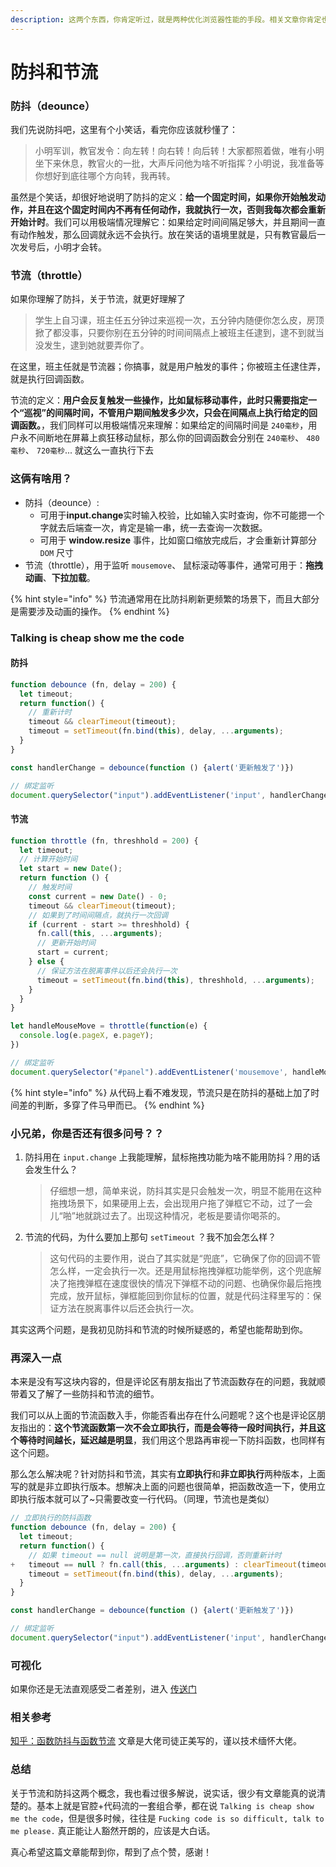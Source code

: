 ```yaml
---
description: 这两个东西，你肯定听过，就是两种优化浏览器性能的手段。相关文章你肯定也看过，如果还是不太清楚，没关系，看完这篇短文，相信你能轻松理解其中差别。
---
```


# 防抖和节流

### 防抖（deounce）

我们先说防抖吧，这里有个小笑话，看完你应该就秒懂了：

> 小明军训，教官发令：向左转！向右转！向后转！大家都照着做，唯有小明坐下来休息，教官火的一批，大声斥问他为啥不听指挥？小明说，我准备等你想好到底往哪个方向转，我再转。

虽然是个笑话，却很好地说明了防抖的定义：**给一个固定时间，如果你开始触发动作，并且在这个固定时间内不再有任何动作，我就执行一次，否则我每次都会重新开始计时**。我们可以用极端情况理解它：如果给定时间间隔足够大，并且期间一直有动作触发，那么回调就永远不会执行。放在笑话的语境里就是，只有教官最后一次发号后，小明才会转。

### 节流（throttle）

如果你理解了防抖，关于节流，就更好理解了

> 学生上自习课，班主任五分钟过来巡视一次，五分钟内随便你怎么皮，房顶掀了都没事，只要你别在五分钟的时间间隔点上被班主任逮到，逮不到就当没发生，逮到她就要弄你了。

在这里，班主任就是节流器；你搞事，就是用户触发的事件；你被班主任逮住弄，就是执行回调函数。

节流的定义：**用户会反复触发一些操作，比如鼠标移动事件，此时只需要指定一个“巡视”的间隔时间，不管用户期间触发多少次，只会在间隔点上执行给定的回调函数。**，我们同样可以用极端情况来理解：如果给定的间隔时间是 `240毫秒`，用户永不间断地在屏幕上疯狂移动鼠标，那么你的回调函数会分别在 `240毫秒`、 `480毫秒`、 `720毫秒`... 就这么一直执行下去

### 这俩有啥用？

* 防抖（deounce）:
  * 可用于**input.change**实时输入校验，比如输入实时查询，你不可能摁一个字就去后端查一次，肯定是输一串，统一去查询一次数据。
  * 可用于 **window.resize** 事件，比如窗口缩放完成后，才会重新计算部分 `DOM` 尺寸
* 节流（throttle），用于监听 `mousemove`、 鼠标滚动等事件，通常可用于：**拖拽动画**、**下拉加载**。

{% hint style="info" %}
节流通常用在比防抖刷新更频繁的场景下，而且大部分是需要涉及动画的操作。
{% endhint %}

### Talking is cheap show me the code

#### 防抖

```javascript
function debounce (fn, delay = 200) {
  let timeout;
  return function() {
    // 重新计时
    timeout && clearTimeout(timeout);
    timeout = setTimeout(fn.bind(this), delay, ...arguments);
  }
}

const handlerChange = debounce(function () {alert('更新触发了')})

// 绑定监听
document.querySelector("input").addEventListener('input', handlerChange);
```

#### 节流

```javascript
function throttle (fn, threshhold = 200) {
  let timeout;
  // 计算开始时间
  let start = new Date();
  return function () {
    // 触发时间
    const current = new Date() - 0;
    timeout && clearTimeout(timeout);
    // 如果到了时间间隔点，就执行一次回调
    if (current - start >= threshhold) {
      fn.call(this, ...arguments);
      // 更新开始时间
      start = current;
    } else {
      // 保证方法在脱离事件以后还会执行一次
      timeout = setTimeout(fn.bind(this), threshhold, ...arguments);
    }
  }
}

let handleMouseMove = throttle(function(e) {
  console.log(e.pageX, e.pageY);
})

// 绑定监听
document.querySelector("#panel").addEventListener('mousemove', handleMouseMove);
```

{% hint style="info" %}
从代码上看不难发现，节流只是在防抖的基础上加了时间差的判断，多穿了件马甲而已。
{% endhint %}

### 小兄弟，你是否还有很多问号？？

1. 防抖用在 `input.change` 上我能理解，鼠标拖拽功能为啥不能用防抖？用的话会发生什么？

   > 仔细想一想，简单来说，防抖其实是只会触发一次，明显不能用在这种拖拽场景下，如果硬用上去，会出现用户拖了弹框它不动，过了一会儿“啪”地就跳过去了。出现这种情况，老板是要请你喝茶的。

2. 节流的代码，为什么要加上那句 `setTimeout` ？我不加会怎么样？

   > 这句代码的主要作用，说白了其实就是“兜底”，它确保了你的回调不管怎么样，一定会执行一次。还是用鼠标拖拽弹框功能举例，这个兜底解决了拖拽弹框在速度很快的情况下弹框不动的问题、也确保你最后拖拽完成，放开鼠标，弹框能回到你鼠标的位置，就是代码注释里写的：保证方法在脱离事件以后还会执行一次。

其实这两个问题，是我初见防抖和节流的时候所疑惑的，希望也能帮助到你。

### 再深入一点

本来是没有写这块内容的，但是评论区有朋友指出了节流函数存在的问题，我就顺带着又了解了一些防抖和节流的细节。

我们可以从上面的节流函数入手，你能否看出存在什么问题呢？这个也是评论区朋友指出的：**这个节流函数第一次不会立即执行，而是会等待一段时间执行，并且这个等待时间越长，延迟越是明显**，我们用这个思路再审视一下防抖函数，也同样有这个问题。

那么怎么解决呢？针对防抖和节流，其实有**立即执行**和**非立即执行**两种版本，上面写的就是非立即执行版本。想解决上面的问题也很简单，把函数改造一下，使用立即执行版本就可以了~只需要改变一行代码。（同理，节流也是类似）

```javascript
// 立即执行的防抖函数
function debounce (fn, delay = 200) {
  let timeout;
  return function() {
    // 如果 timeout == null 说明是第一次，直接执行回调，否则重新计时
+   timeout == null ? fn.call(this, ...arguments) : clearTimeout(timeout);
    timeout = setTimeout(fn.bind(this), delay, ...arguments);
  }
}

const handlerChange = debounce(function () {alert('更新触发了')})

// 绑定监听
document.querySelector("input").addEventListener('input', handlerChange);
```

### 可视化

如果你还是无法直观感受二者差别，进入 [传送门](http://demo.nimius.net/debounce_throttle/)

### 相关参考

[知乎：函数防抖与函数节流](https://zhuanlan.zhihu.com/p/38313717) 文章是大佬司徒正美写的，谨以技术缅怀大佬。

### 总结

关于节流和防抖这两个概念，我也看过很多解说，说实话，很少有文章能真的说清楚的。基本上就是官腔+代码流的一套组合拳，都在说 `Talking is cheap show me the code`，但是很多时候，往往是 `Fucking code is so difficult, talk to me please.` 真正能让人豁然开朗的，应该是大白话。

真心希望这篇文章能帮到你，帮到了点个赞，感谢！

